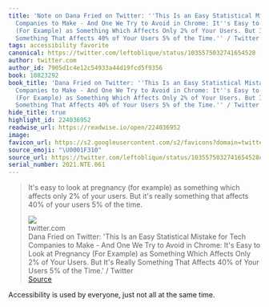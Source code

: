 ```yaml
---
title: 'Note on Dana Fried on Twitter: ''This Is an Easy Statistical Mistake for Tech
  Companies to Make - And One We Try to Avoid in Chrome: It''s Easy to Look at Pregnancy
  (For Example) as Something Which Affects Only 2% of Your Users. But It''s Really
  Something That Affects 40% of Your Users 5% of the Time.'' / Twitter via twitter.com'
tags: accessibility favorite
canonical: https://twitter.com/leftoblique/status/1035575032741654528
author: twitter.com
author_id: 7905d1c4e12c54933a44d19fcd5f9356
book: 10823292
book_title: 'Dana Fried on Twitter: ''This Is an Easy Statistical Mistake for Tech
  Companies to Make - And One We Try to Avoid in Chrome: It''s Easy to Look at Pregnancy
  (For Example) as Something Which Affects Only 2% of Your Users. But It''s Really
  Something That Affects 40% of Your Users 5% of the Time.'' / Twitter'
hide_title: true
highlight_id: 224036952
readwise_url: https://readwise.io/open/224036952
image:
favicon_url: https://s2.googleusercontent.com/s2/favicons?domain=twitter.com
source_emoji: "\U0001F310"
source_url: https://twitter.com/leftoblique/status/1035575032741654528#:~:text=It%27s%20easy%20to,of%20the%20time.
serial_number: 2021.NTE.061
---
```

> It's easy to look at pregnancy (for example) as something which affects only 2% of your users. But it's really something that affects 40% of your users 5% of the time.
> <div class="quoteback-footer"><div class="quoteback-avatar"><img class="mini-favicon" src="https://s2.googleusercontent.com/s2/favicons?domain=twitter.com"></div><div class="quoteback-metadata"><div class="metadata-inner"><span style="display:none">FROM:</span><div aria-label="twitter.com" class="quoteback-author"> twitter.com</div><div aria-label="Dana Fried on Twitter: 'This Is an Easy Statistical Mistake for Tech Companies to Make - And One We Try to Avoid in Chrome: It's Easy to Look at Pregnancy (For Example) as Something Which Affects Only 2% of Your Users. But It's Really Something That Affects 40% of Your Users 5% of the Time.' / Twitter" class="quoteback-title"> Dana Fried on Twitter: 'This Is an Easy Statistical Mistake for Tech Companies to Make - And One We Try to Avoid in Chrome: It's Easy to Look at Pregnancy (For Example) as Something Which Affects Only 2% of Your Users. But It's Really Something That Affects 40% of Your Users 5% of the Time.' / Twitter</div></div></div><div class="quoteback-backlink"><a target="_blank" aria-label="go to the full text of this quotation" rel="noopener" href="https://twitter.com/leftoblique/status/1035575032741654528#:~:text=It%27s%20easy%20to,of%20the%20time." class="quoteback-arrow"> Source</a></div></div>

Accessibility is used by everyone, just not all at the same time.